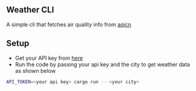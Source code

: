 ## Weather CLI
A simple cli that fetches air quality info from [aqicn](https://aqicn.org/city/beijing/)

## Setup
* Get your API key from [here](https://aqicn.org/data-platform/token/#/)
* Run the code by passing your api key and the city to get weather data as shown below
```sh
API_TOKEN=<your api key> cargo run -- <your city>
```
